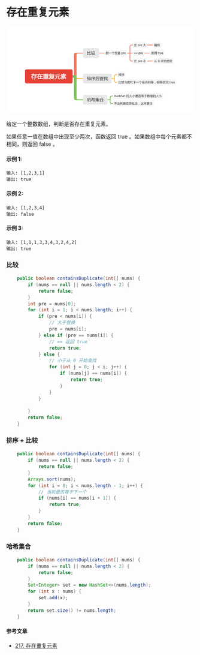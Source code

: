 存在重复元素
==========

![image_containsDuplicate](../images/lc-hashtable/image_containsDuplicate.png)

给定一个整数数组，判断是否存在重复元素。

如果任意一值在数组中出现至少两次，函数返回 true 。如果数组中每个元素都不相同，则返回 false 。

#### 示例 1:
```
输入: [1,2,3,1]
输出: true
```

#### 示例 2:
```
输入: [1,2,3,4]
输出: false
```

#### 示例 3:
```
输入: [1,1,1,3,3,4,3,2,4,2]
输出: true
```

### 比较
```java
    public boolean containsDuplicate(int[] nums) {
        if (nums == null || nums.length < 2) {
            return false;
        }
        int pre = nums[0];
        for (int i = 1; i < nums.length; i++) {
            if (pre < nums[i]) {
                // 大于替换
                pre = nums[i];
            } else if (pre == nums[i]) {
                // == 返回 true
                return true;
            } else {
                // 小于从 0 开始查找
                for (int j = 0; j < i; j++) {
                    if (nums[j] == nums[i]) {
                        return true;
                    }
                }
            }

        }
        return false;
    }
```

### 排序 + 比较
```java
    public boolean containsDuplicate(int[] nums) {
        if (nums == null || nums.length < 2) {
            return false;
        }
        Arrays.sort(nums);
        for (int i = 0; i < nums.length - 1; i++) {
            // 当前是否等于下一个
            if (nums[i] == nums[i + 1]) {
                return true;
            }
        }
        return false;
    }

```

### 哈希集合
```JAVA
    public boolean containsDuplicate(int[] nums) {
        if (nums == null || nums.length < 2) {
            return false;
        }
        Set<Integer> set = new HashSet<>(nums.length);
        for (int x : nums) {
            set.add(x);
        }
        return set.size() != nums.length;
    }
```

#### 参考文章
- [217. 存在重复元素](https://leetcode-cn.com/problems/contains-duplicate/)

